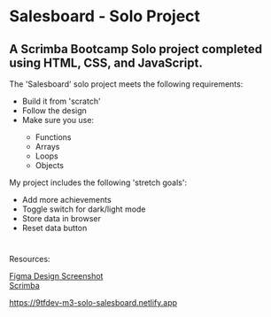 # Salesboard - Solo Project 

## A Scrimba Bootcamp Solo project completed using HTML, CSS, and JavaScript.

The 'Salesboard' solo project meets the following requirements:
<ul>
<li>Build it from 'scratch'</li>
<li>Follow the design</li>
<li>Make sure you use:</li>
<ul>
 <li>Functions</li>
 <li>Arrays</li>
 <li>Loops</li>
 <li>Objects</li>
</ul>
</ul>

My project includes the following 'stretch goals':
<ul>
<li>Add more achievements</li>
<li>Toggle switch for dark/light mode</li>
<li>Store data in browser</li>
<li>Reset data button</li>
</ul>

 #
 Resources:
 
 [Figma Design Screenshot](https://github.com/famanakis/m3-solo-salesboard/blob/main/figma-design.png)<br>
 [Scrimba](https://scrimba.com/)

https://9tfdev-m3-solo-salesboard.netlify.app
